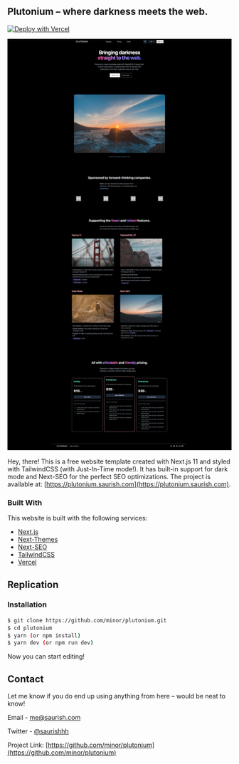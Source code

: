 ## Plutonium – where darkness meets the web.

[![Deploy with Vercel](https://vercel.com/button)](https://vercel.com/new/git/external?repository-url=https%3A%2F%2Fgithub.com%2Fminor%2Fplutonium)

![Home Page](/.github/home-dark.png?raw=true "Home Page [Dark]")

Hey, there! This is a free website template created with Next.js 11 and styled with TailwindCSS (with Just-In-Time mode!). It has built-in support for dark mode and Next-SEO for the perfect SEO optimizations. The project is available at: [https://plutonium.saurish.com](https://plutonium.saurish.com).

### Built With

This website is built with the following services:

- [Next.js](https://nextjs.org)
- [Next-Themes](https://github.com/pacocoursey/next-themes)
- [Next-SEO](https://github.com/garmeeh/next-seo)
- [TailwindCSS](https://tailwindcss.com)
- [Vercel](https://vercel.com)

## Replication

### Installation

```bash
$ git clone https://github.com/minor/plutonium.git
$ cd plutonium
$ yarn (or npm install)
$ yarn dev (or npm run dev)
```

Now you can start editing!

## Contact

Let me know if you do end up using anything from here – would be neat to know!

Email - [me@saurish.com](mailto:me@saurish.com)

Twitter - [@saurishhh](https://twitter.com/saurishhh)

Project Link: [https://github.com/minor/plutonium](https://github.com/minor/plutonium)
